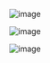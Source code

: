 ![image](https://github.com/geelabalakrishna/Terraform/assets/70707659/d8d19548-ec59-4b52-976b-a38471524039)

![image](https://github.com/geelabalakrishna/Terraform/assets/70707659/a03a4335-9434-4579-83fb-30b3ffd17192)

![image](https://github.com/geelabalakrishna/Terraform/assets/70707659/53cdf84a-6c0a-41f0-bb4d-434ca7ac86f4)

